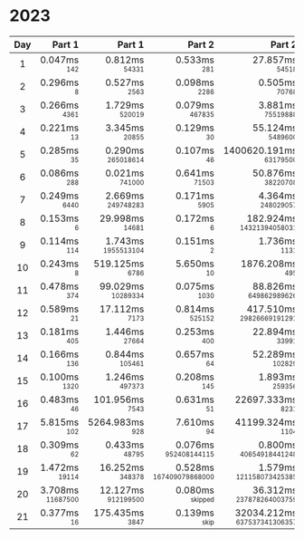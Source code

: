 # 2023

Day | Part 1 | Part 1 | Part 2 | Part 2
:---:|---:|---:|---:|---:
1 | 0.047ms <br/><sub><sup>142</sup></sub> | 0.812ms <br/><sub><sup>54331</sup></sub> | 0.533ms <br/><sub><sup>281</sup></sub> | 27.857ms <br/><sub><sup>54518</sup></sub> 
2 | 0.296ms <br/><sub><sup>8</sup></sub> | 0.527ms <br/><sub><sup>2563</sup></sub> | 0.098ms <br/><sub><sup>2286</sup></sub> | 0.505ms <br/><sub><sup>70768</sup></sub> 
3 | 0.266ms <br/><sub><sup>4361</sup></sub> | 1.729ms <br/><sub><sup>520019</sup></sub> | 0.079ms <br/><sub><sup>467835</sup></sub> | 3.881ms <br/><sub><sup>75519888</sup></sub> 
4 | 0.221ms <br/><sub><sup>13</sup></sub> | 3.345ms <br/><sub><sup>20855</sup></sub> | 0.129ms <br/><sub><sup>30</sup></sub> | 55.124ms <br/><sub><sup>5489600</sup></sub> 
5 | 0.285ms <br/><sub><sup>35</sup></sub> | 0.290ms <br/><sub><sup>265018614</sup></sub> | 0.107ms <br/><sub><sup>46</sup></sub> | 1400620.191ms <br/><sub><sup>63179500</sup></sub> 
6 | 0.086ms <br/><sub><sup>288</sup></sub> | 0.021ms <br/><sub><sup>741000</sup></sub> | 0.641ms <br/><sub><sup>71503</sup></sub> | 50.876ms <br/><sub><sup>38220708</sup></sub> 
7 | 0.249ms <br/><sub><sup>6440</sup></sub> | 2.669ms <br/><sub><sup>249748283</sup></sub> | 0.171ms <br/><sub><sup>5905</sup></sub> | 4.364ms <br/><sub><sup>248029057</sup></sub> 
8 | 0.153ms <br/><sub><sup>6</sup></sub> | 29.998ms <br/><sub><sup>14681</sup></sub> | 0.172ms <br/><sub><sup>6</sup></sub> | 182.924ms <br/><sub><sup>14321394058031</sup></sub> 
9 | 0.114ms <br/><sub><sup>114</sup></sub> | 1.743ms <br/><sub><sup>1955513104</sup></sub> | 0.151ms <br/><sub><sup>2</sup></sub> | 1.736ms <br/><sub><sup>1131</sup></sub> 
10 | 0.243ms <br/><sub><sup>8</sup></sub> | 519.125ms <br/><sub><sup>6786</sup></sub> | 5.650ms <br/><sub><sup>10</sup></sub> | 1876.208ms <br/><sub><sup>495</sup></sub> 
11 | 0.478ms <br/><sub><sup>374</sup></sub> | 99.029ms <br/><sub><sup>10289334</sup></sub> | 0.075ms <br/><sub><sup>1030</sup></sub> | 88.826ms <br/><sub><sup>649862989626</sup></sub> 
12 | 0.589ms <br/><sub><sup>21</sup></sub> | 17.112ms <br/><sub><sup>7173</sup></sub> | 0.814ms <br/><sub><sup>525152</sup></sub> | 417.510ms <br/><sub><sup>29826669191291</sup></sub> 
13 | 0.181ms <br/><sub><sup>405</sup></sub> | 1.446ms <br/><sub><sup>27664</sup></sub> | 0.253ms <br/><sub><sup>400</sup></sub> | 22.894ms <br/><sub><sup>33991</sup></sub> 
14 | 0.166ms <br/><sub><sup>136</sup></sub> | 0.844ms <br/><sub><sup>105461</sup></sub> | 0.657ms <br/><sub><sup>64</sup></sub> | 52.289ms <br/><sub><sup>102829</sup></sub> 
15 | 0.100ms <br/><sub><sup>1320</sup></sub> | 1.246ms <br/><sub><sup>497373</sup></sub> | 0.208ms <br/><sub><sup>145</sup></sub> | 1.893ms <br/><sub><sup>259356</sup></sub> 
16 | 0.483ms <br/><sub><sup>46</sup></sub> | 101.956ms <br/><sub><sup>7543</sup></sub> | 0.631ms <br/><sub><sup>51</sup></sub> | 22697.333ms <br/><sub><sup>8231</sup></sub> 
17 | 5.815ms <br/><sub><sup>102</sup></sub> | 5264.983ms <br/><sub><sup>928</sup></sub> | 7.610ms <br/><sub><sup>94</sup></sub> | 41199.324ms <br/><sub><sup>1104</sup></sub> 
18 | 0.309ms <br/><sub><sup>62</sup></sub> | 0.433ms <br/><sub><sup>48795</sup></sub> | 0.076ms <br/><sub><sup>952408144115</sup></sub> | 0.800ms <br/><sub><sup>40654918441248</sup></sub> 
19 | 1.472ms <br/><sub><sup>19114</sup></sub> | 16.252ms <br/><sub><sup>348378</sup></sub> | 0.528ms <br/><sub><sup>167409079868000</sup></sub> | 1.579ms <br/><sub><sup>121158073425385</sup></sub> 
20 | 3.708ms <br/><sub><sup>11687500</sup></sub> | 12.127ms <br/><sub><sup>912199500</sup></sub> | 0.080ms <br/><sub><sup>skipped</sup></sub> | 36.312ms <br/><sub><sup>237878264003759</sup></sub> 
21 | 0.377ms <br/><sub><sup>16</sup></sub> | 175.435ms <br/><sub><sup>3847</sup></sub> | 0.139ms <br/><sub><sup>skip</sup></sub> | 32034.212ms <br/><sub><sup>637537341306357</sup></sub> 
